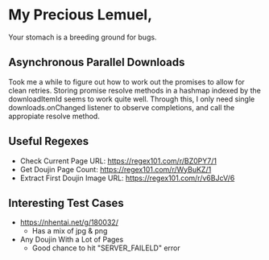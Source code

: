 # My Precious Lemuel,

Your stomach is a breeding ground for bugs.

## Asynchronous Parallel Downloads

Took me a while to figure out how to work out the promises to allow for clean retries.
Storing promise resolve methods in a hashmap indexed by the downloadItemId seems to work quite well. Through this, I only need single downloads.onChanged listener to observe completions, and call the appropiate resolve method.

## Useful Regexes

- Check Current Page URL: https://regex101.com/r/BZ0PY7/1
- Get Doujin Page Count: https://regex101.com/r/WyBuKZ/1
- Extract First Doujin Image URL: https://regex101.com/r/v6BJcV/6

## Interesting Test Cases

- https://nhentai.net/g/180032/
  - Has a mix of jpg & png
- Any Doujin With a Lot of Pages
  - Good chance to hit "SERVER_FAILELD" error
  
